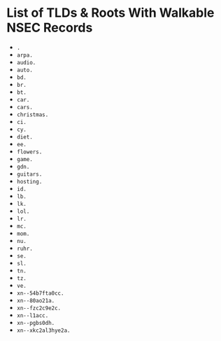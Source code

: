 # List of TLDs & Roots With Walkable NSEC Records

* `.`
* `arpa.`
* `audio.`
* `auto.`
* `bd.`
* `br.`
* `bt.`
* `car.`
* `cars.`
* `christmas.`
* `ci.`
* `cy.`
* `diet.`
* `ee.`
* `flowers.`
* `game.`
* `gdn.`
* `guitars.`
* `hosting.`
* `id.`
* `lb.`
* `lk.`
* `lol.`
* `lr.`
* `mc.`
* `mom.`
* `nu.`
* `ruhr.`
* `se.`
* `sl.`
* `tn.`
* `tz.`
* `ve.`
* `xn--54b7fta0cc.`
* `xn--80ao21a.`
* `xn--fzc2c9e2c.`
* `xn--l1acc.`
* `xn--pgbs0dh.`
* `xn--xkc2al3hye2a.`
